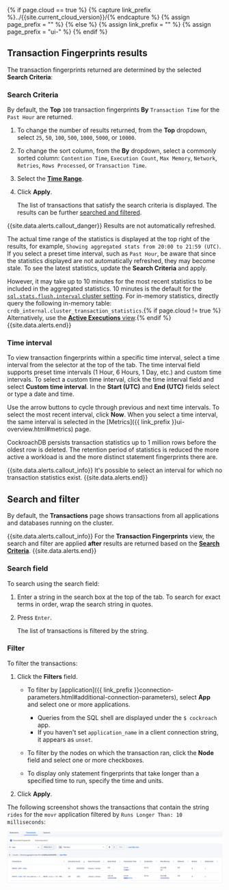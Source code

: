 {% if page.cloud == true %}
  {% capture link_prefix %}../{{site.current_cloud_version}}/{% endcapture %}
  {% assign page_prefix = "" %}
{% else %}
  {% assign link_prefix = "" %}
  {% assign page_prefix = "ui-" %}
{% endif %}

## Transaction Fingerprints results

The transaction fingerprints returned are determined by the selected **Search Criteria**:

### Search Criteria ###

By default, the **Top** `100` transaction fingerprints **By** `Transaction Time` for the `Past Hour` are returned.

1. To change the number of results returned, from the **Top** dropdown, select `25`, `50`, `100`, `500`, `1000`, `5000`, or `10000`.
1. To change the sort column, from the **By** dropdown, select a commonly sorted column: `Contention Time`, `Execution Count`, `Max Memory`, `Network`, `Retries`, `Rows Processed`, or `Transaction Time`.
1. Select the [**Time Range**](#time-interval).
1. Click **Apply**.

    The list of transactions that satisfy the search criteria is displayed. The results can be further [searched and filtered](#search-and-filter).

{{site.data.alerts.callout_danger}}
Results are not automatically refreshed.

The actual time range of the statistics is displayed at the top right of the results, for example, `Showing aggregated stats from 20:00 to 21:59 (UTC)`. If you select a preset time interval, such as `Past Hour`, be aware that since the statistics displayed are not automatically refreshed, they may become stale. To see the latest statistics, update the **Search Criteria** and apply.

However, it may take up to 10 minutes for the most recent statistics to be included in the aggregated statistics. 10 minutes is the default for the [`sql.stats.flush.interval` cluster setting](#transaction-statistics). For in-memory statistics, directly query the following in-memory table: `crdb_internal.cluster_transaction_statistics`.{% if page.cloud != true %} Alternatively, use the [**Active Executions** view](#active-executions-view).{% endif %}
{{site.data.alerts.end}}

### Time interval

To view transaction fingerprints within a specific time interval, select a time interval from the selector at the top of the tab. The time interval field supports preset time intervals (1 Hour, 6 Hours, 1 Day, etc.) and custom time intervals. To select a custom time interval, click the time interval field and select **Custom time interval**. In the **Start (UTC)** and **End (UTC)** fields select or type a date and time.

Use the arrow buttons to cycle through previous and next time intervals. To select the most recent interval, click **Now**. When you select a time interval, the same interval is selected in the [Metrics]({{ link_prefix }}ui-overview.html#metrics) page.

CockroachDB persists transaction statistics up to 1 million rows before the oldest row is deleted. The retention period of statistics is reduced the more active a workload is and the more distinct statement fingerprints there are.

{{site.data.alerts.callout_info}}
It's possible to select an interval for which no transaction statistics exist.
{{site.data.alerts.end}}

## Search and filter

By default, the **Transactions** page shows transactions from all applications and databases running on the cluster.

{{site.data.alerts.callout_info}}
For the **Transaction Fingerprints** view, the search and filter are applied **after** results are returned based on the [**Search Criteria**](#search-criteria).
{{site.data.alerts.end}}

### Search field

To search using the search field:

1. Enter a string in the search box at the top of the tab. To search for exact terms in order, wrap the search string in quotes.
1. Press `Enter`.

    The list of transactions is filtered by the string.

### Filter

To filter the transactions:

1. Click the **Filters** field.
      - To filter by [application]({{ link_prefix }}connection-parameters.html#additional-connection-parameters), select **App** and select one or more applications.

          - Queries from the SQL shell are displayed under the `$ cockroach` app.
          - If you haven't set `application_name` in a client connection string, it appears as `unset`.
      - To filter by the nodes on which the transaction ran, click the **Node** field and select one or more checkboxes.
      - To display only statement fingerprints that take longer than a specified time to run, specify the time and units.

1. Click **Apply**.

The following screenshot shows the transactions that contain the string `rides` for the `movr` application filtered by `Runs Longer Than: 10 milliseconds`:

![Movr rides transactions](/images/v22.2/movr-transactions-rides.png)
